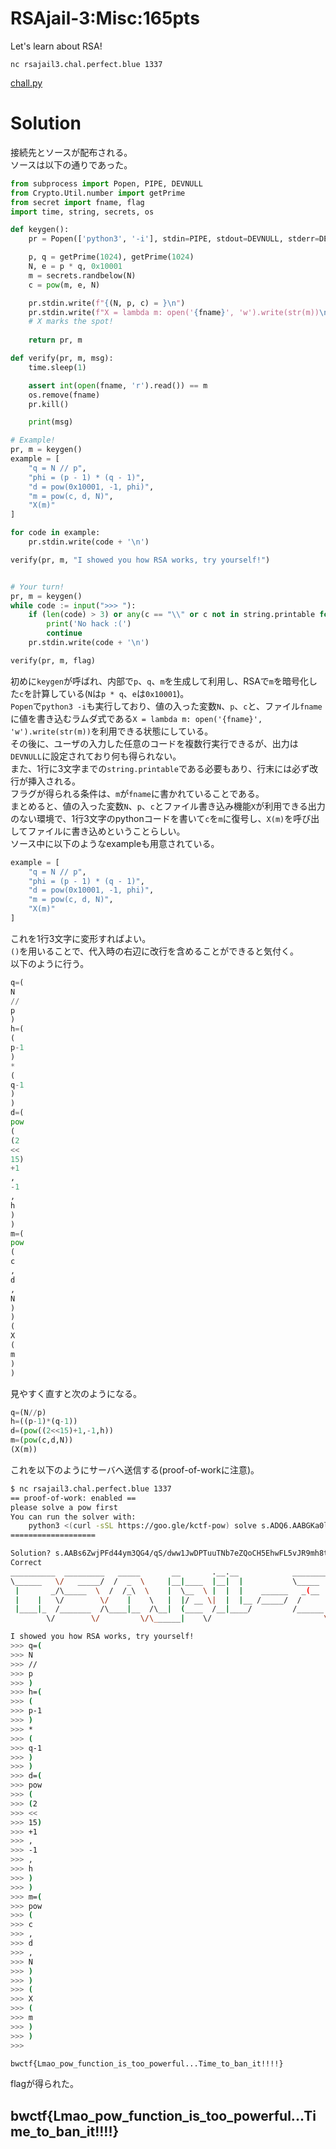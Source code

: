 # RSAjail-3:Misc:165pts
Let's learn about RSA!  

`nc rsajail3.chal.perfect.blue 1337`  

[chall.py](chall.py)  

# Solution
接続先とソースが配布される。  
ソースは以下の通りであった。  
```python
from subprocess import Popen, PIPE, DEVNULL
from Crypto.Util.number import getPrime
from secret import fname, flag
import time, string, secrets, os

def keygen():
    pr = Popen(['python3', '-i'], stdin=PIPE, stdout=DEVNULL, stderr=DEVNULL, text=True, bufsize=1)

    p, q = getPrime(1024), getPrime(1024)
    N, e = p * q, 0x10001
    m = secrets.randbelow(N)
    c = pow(m, e, N)

    pr.stdin.write(f"{(N, p, c) = }\n")
    pr.stdin.write(f"X = lambda m: open('{fname}', 'w').write(str(m))\n")
    # X marks the spot!
    
    return pr, m

def verify(pr, m, msg):
    time.sleep(1)

    assert int(open(fname, 'r').read()) == m
    os.remove(fname)
    pr.kill()

    print(msg)

# Example!
pr, m = keygen()
example = [
    "q = N // p",
    "phi = (p - 1) * (q - 1)",
    "d = pow(0x10001, -1, phi)",
    "m = pow(c, d, N)",
    "X(m)"
]

for code in example:
    pr.stdin.write(code + '\n')

verify(pr, m, "I showed you how RSA works, try yourself!")


# Your turn!
pr, m = keygen()
while code := input(">>> "):
    if (len(code) > 3) or any(c == "\\" or c not in string.printable for c in code):
        print('No hack :(')
        continue
    pr.stdin.write(code + '\n')

verify(pr, m, flag)
```
初めに`keygen`が呼ばれ、内部で`p`、`q`、`m`を生成して利用し、RSAで`m`を暗号化した`c`を計算している(`N`は`p * q`、`e`は`0x10001`)。  
`Popen`で`python3 -i`も実行しており、値の入った変数`N`、`p`、`c`と、ファイル`fname`に値を書き込むラムダ式である`X = lambda m: open('{fname}', 'w').write(str(m))`を利用できる状態にしている。  
その後に、ユーザの入力した任意のコードを複数行実行できるが、出力は`DEVNULL`に設定されており何も得られない。  
また、1行に3文字までの`string.printable`である必要もあり、行末には必ず改行が挿入される。  
フラグが得られる条件は、`m`が`fname`に書かれていることである。  
まとめると、値の入った変数`N`、`p`、`c`とファイル書き込み機能`X`が利用できる出力のない環境で、1行3文字のpythonコードを書いて`c`を`m`に復号し、`X(m)`を呼び出してファイルに書き込めということらしい。  
ソース中に以下のようなexampleも用意されている。  
```python
example = [
    "q = N // p",
    "phi = (p - 1) * (q - 1)",
    "d = pow(0x10001, -1, phi)",
    "m = pow(c, d, N)",
    "X(m)"
]
```
これを1行3文字に変形すればよい。  
`()`を用いることで、代入時の右辺に改行を含めることができると気付く。  
以下のように行う。  
```python
q=(
N
//
p
)
h=(
(
p-1
)
*
(
q-1
)
)
d=(
pow
(
(2
<<
15)
+1
,
-1
,
h
)
)
m=(
pow
(
c
,
d
,
N
)
)
(
X
(
m
)
)
```
見やすく直すと次のようになる。  
```python
q=(N//p)
h=((p-1)*(q-1))
d=(pow((2<<15)+1,-1,h))
m=(pow(c,d,N))
(X(m))
```
これを以下のようにサーバへ送信する(proof-of-workに注意)。  
```bash
$ nc rsajail3.chal.perfect.blue 1337
== proof-of-work: enabled ==
please solve a pow first
You can run the solver with:
    python3 <(curl -sSL https://goo.gle/kctf-pow) solve s.ADQ6.AABGKa0lYTAUtJmjU0K5HdJv
===================

Solution? s.AABs6ZwjPFd44ym3QG4/qS/dww1JwDPTuuTNb7eZQoCH5EhwFL5vJR9mh8tzhwzAzoVvCDZgbXTg3z1egyqr+iaXRvjN2jTMSGY5cCBx7m/8OWzsmmTByDMaHIAI9Uy5nc9ZV8UyBHrP36LQ4+jO+tvpo2sfZgFyk77QOPmw/jMdxa6J09RqguHrNDr3kILh2sndCdjMSQH/p9GJ74Qw0bTV
Correct
__________  _________   _____       __       .__.__            ________
\______   \/   _____/  /  _  \     |__|____  |__|  |           \_____  \
 |       _/\_____  \  /  /_\  \    |  \__  \ |  |  |    ______   _(__  <
 |    |   \/        \/    |    \   |  |/ __ \|  |  |__ /_____/  /       \
 |____|_  /_______  /\____|__  /\__|  (____  /__|____/         /______  /
        \/        \/         \/\______|    \/                         \/

I showed you how RSA works, try yourself!
>>> q=(
>>> N
>>> //
>>> p
>>> )
>>> h=(
>>> (
>>> p-1
>>> )
>>> *
>>> (
>>> q-1
>>> )
>>> )
>>> d=(
>>> pow
>>> (
>>> (2
>>> <<
>>> 15)
>>> +1
>>> ,
>>> -1
>>> ,
>>> h
>>> )
>>> )
>>> m=(
>>> pow
>>> (
>>> c
>>> ,
>>> d
>>> ,
>>> N
>>> )
>>> )
>>> (
>>> X
>>> (
>>> m
>>> )
>>> )
>>>

bwctf{Lmao_pow_function_is_too_powerful...Time_to_ban_it!!!!}
```
flagが得られた。  

## bwctf{Lmao_pow_function_is_too_powerful...Time_to_ban_it!!!!}